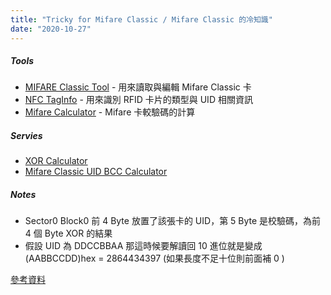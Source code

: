 ```yaml
---
title: "Tricky for Mifare Classic / Mifare Classic 的冷知識"
date: "2020-10-27"
---
```


##### Tools

* [MIFARE Classic Tool](https://play.google.com/store/apps/details?id=de.syss.MifareClassicTool) - 用來讀取與編輯 Mifare Classic 卡
* [NFC TagInfo](https://play.google.com/store/apps/details?id=at.mroland.android.apps.nfctaginfo) - 用來識別 RFID 卡片的類型與 UID 相關資訊
* [Mifare Calculator](https://play.google.com/store/apps/details?id=cc.yuyeye.mcalc) - Mifare 卡較驗碼的計算

##### Servies

* [XOR Calculator](https://toolslick.com/math/bitwise/xor-calculator)
* [Mifare Classic UID BCC Calculator](https://nric.biz/mifare-bcc-calculator.html)


##### Notes

* Sector0 Block0 前 4 Byte 放置了該張卡的 UID，第 5 Byte 是校驗碼，為前 4 個 Byte XOR 的結果
* 假設 UID 為 DDCCBBAA 那這時候要解讀回 10 進位就是變成 (AABBCCDD)hex = 2864434397 (如果長度不足十位則前面補 0 )


[參考資料](https://notes.andywu.tw/2018/%E8%A4%87%E8%A3%BD%E4%B8%80%E5%BC%B5%E5%AE%BF%E8%88%8D%E9%96%80%E7%A6%81%E5%8D%A1%E4%BA%8C-mifare-one-%E5%84%B2%E5%AD%98%E7%B5%90%E6%A7%8B/)

